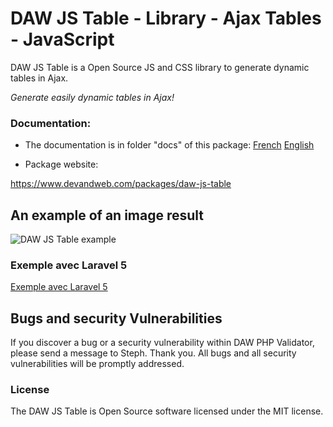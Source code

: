 # DAW JS Table - Library - Ajax Tables - JavaScript

DAW JS Table is a Open Source JS and CSS library to generate dynamic tables in Ajax.

*Generate easily dynamic tables in Ajax!*




### Documentation:

* The documentation is in folder "docs" of this package:
[French](https://github.com/stephweb/daw-js-table/blob/master/docs/fr/doc.md)
[English](https://github.com/stephweb/daw-js-table/blob/master/docs/en/doc.md)


* Package website:

https://www.devandweb.com/packages/daw-js-table






## An example of an image result

![DAW JS Table example](https://www.devandweb.fr/medias/upload/package/daw-js-table-example.png)






### Exemple avec Laravel 5

[Exemple avec Laravel 5](https://github.com/stephweb/daw-js-table-with-laravel5-framework)






## Bugs and security Vulnerabilities

If you discover a bug or a security vulnerability within DAW PHP Validator, please send a message to Steph. Thank you.
All bugs and all security vulnerabilities will be promptly addressed.




### License

The DAW JS Table is Open Source software licensed under the MIT license.